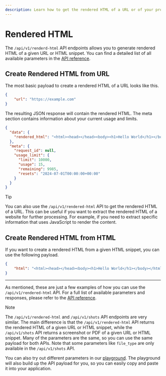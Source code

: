 ```yaml
---
description: Learn how to get the rendered HTML of a URL or of your provide HTML snippet.
---
```


# Rendered HTML

The `/api/v1/renderd-html` API endpoints allows you to generate rendered HTML of a given URL or HTML snippet. You can find a detailed list of all available parameters in the [API reference](/reference/#tag/html).

## Create Rendered HTML from URL

The most basic payload to create a rendered HTML of a URL looks like this.

```json
{
    "url": "https://example.com"
}
```

The resulting JSON response will contain the rendered HTML. The meta section contains information about your current usage and limits.

```json
{
  "data": {
    "rendered_html": "<html><head></head><body><h1>Hello World</h1></body></html>"
  },
  "meta": {
    "request_id": null,
    "usage_limit": {
      "limit": 10000,
      "usage": 15,
      "remaining": 9985,
      "resets": "2024-07-01T00:00:00+00:00"
    }
  }
}
```

> [!TIP]
> You can also use the `/api/v1/rendered-html` API to get the rendered HTML of a URL. This can be useful if you want to extract the rendered HTML of a website for further processing. For example, if you need to extract specific information that uses JavaScript to render the content.

## Create Rendered HTML from HTML

If you want to create a rendered HTML from a given HTML snippet, you can use the following payload.

```json
{
    "html": "<html><head></head><body><h1>Hello World</h1></body></html>"
}
```

---

As mentioned, these are just a few examples of how you can use the `/api/v1/rendered-html` API. For a full list of available parameters and responses, please refer to the [API reference](/reference/#tag/html).

> [!NOTE]
> The `/api/v1/rendered-html` and `/api/v1/shots` API endpoints are very similar. The main difference is that the `/api/v1/rendered-html` API returns the rendered HTML of a given URL or HTML snippet, while the `/api/v1/shots` API returns a screenshot or PDF of a given URL or HTML snippet.
> Many of the parameters are the same, so you can use the same payload for both APIs. Note that some parameters like `file_type` are only available in the `/api/v1/shots` API.

You can also try out different parameters in our [playground](https://3.screeenly.com/playground). The playground will also build up the API payload for you, so you can easily copy and paste it into your application.
